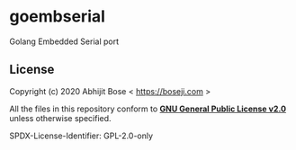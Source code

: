 # goembserial
Golang Embedded Serial port

## License

Copyright (c) 2020 Abhijit Bose < https://boseji.com >

All the files in this repository conform to 
[**GNU General Public License v2.0**](https://github.com/boseji/dotfiles/blob/master/LICENSE) unless otherwise specified.

SPDX-License-Identifier: GPL-2.0-only